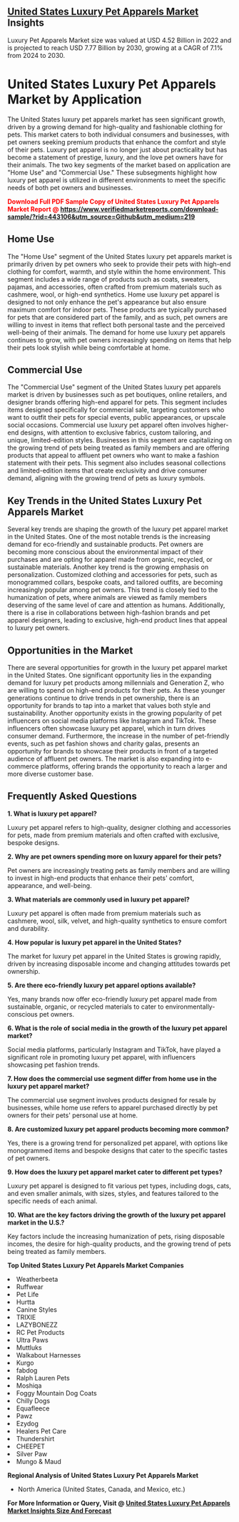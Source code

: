 <h2><a href="https://www.verifiedmarketreports.com/download-sample/?rid=443106&amp;utm_source=Github&amp;utm_medium=219" target="_blank">United States Luxury Pet Apparels Market</a> Insights</h2><p>Luxury Pet Apparels Market size was valued at USD 4.52 Billion in 2022 and is projected to reach USD 7.77 Billion by 2030, growing at a CAGR of 7.1% from 2024 to 2030.</p><p> <h1>United States Luxury Pet Apparels Market by Application</h1> <p>The United States luxury pet apparels market has seen significant growth, driven by a growing demand for high-quality and fashionable clothing for pets. This market caters to both individual consumers and businesses, with pet owners seeking premium products that enhance the comfort and style of their pets. Luxury pet apparel is no longer just about practicality but has become a statement of prestige, luxury, and the love pet owners have for their animals. The two key segments of the market based on application are "Home Use" and "Commercial Use." These subsegments highlight how luxury pet apparel is utilized in different environments to meet the specific needs of both pet owners and businesses.</p> <p><strong><p><span class=""><span style="color: #ff0000;"><strong>Download Full PDF Sample Copy of United States Luxury Pet Apparels Market Report</strong> @ </span><a href="https://www.verifiedmarketreports.com/download-sample/?rid=443106&amp;utm_source=Github&amp;utm_medium=219" target="_blank">https://www.verifiedmarketreports.com/download-sample/?rid=443106&amp;utm_source=Github&amp;utm_medium=219</a></span></p></strong></p> <h2>Home Use</h2> <p>The "Home Use" segment of the United States luxury pet apparels market is primarily driven by pet owners who seek to provide their pets with high-end clothing for comfort, warmth, and style within the home environment. This segment includes a wide range of products such as coats, sweaters, pajamas, and accessories, often crafted from premium materials such as cashmere, wool, or high-end synthetics. Home use luxury pet apparel is designed to not only enhance the pet's appearance but also ensure maximum comfort for indoor pets. These products are typically purchased for pets that are considered part of the family, and as such, pet owners are willing to invest in items that reflect both personal taste and the perceived well-being of their animals. The demand for home use luxury pet apparels continues to grow, with pet owners increasingly spending on items that help their pets look stylish while being comfortable at home.</p> <h2>Commercial Use</h2> <p>The "Commercial Use" segment of the United States luxury pet apparels market is driven by businesses such as pet boutiques, online retailers, and designer brands offering high-end apparel for pets. This segment includes items designed specifically for commercial sale, targeting customers who want to outfit their pets for special events, public appearances, or upscale social occasions. Commercial use luxury pet apparel often involves higher-end designs, with attention to exclusive fabrics, custom tailoring, and unique, limited-edition styles. Businesses in this segment are capitalizing on the growing trend of pets being treated as family members and are offering products that appeal to affluent pet owners who want to make a fashion statement with their pets. This segment also includes seasonal collections and limited-edition items that create exclusivity and drive consumer demand, aligning with the growing trend of pets as luxury symbols.</p> <h2>Key Trends in the United States Luxury Pet Apparels Market</h2> <p>Several key trends are shaping the growth of the luxury pet apparel market in the United States. One of the most notable trends is the increasing demand for eco-friendly and sustainable products. Pet owners are becoming more conscious about the environmental impact of their purchases and are opting for apparel made from organic, recycled, or sustainable materials. Another key trend is the growing emphasis on personalization. Customized clothing and accessories for pets, such as monogrammed collars, bespoke coats, and tailored outfits, are becoming increasingly popular among pet owners. This trend is closely tied to the humanization of pets, where animals are viewed as family members deserving of the same level of care and attention as humans. Additionally, there is a rise in collaborations between high-fashion brands and pet apparel designers, leading to exclusive, high-end product lines that appeal to luxury pet owners.</p> <h2>Opportunities in the Market</h2> <p>There are several opportunities for growth in the luxury pet apparel market in the United States. One significant opportunity lies in the expanding demand for luxury pet products among millennials and Generation Z, who are willing to spend on high-end products for their pets. As these younger generations continue to drive trends in pet ownership, there is an opportunity for brands to tap into a market that values both style and sustainability. Another opportunity exists in the growing popularity of pet influencers on social media platforms like Instagram and TikTok. These influencers often showcase luxury pet apparel, which in turn drives consumer demand. Furthermore, the increase in the number of pet-friendly events, such as pet fashion shows and charity galas, presents an opportunity for brands to showcase their products in front of a targeted audience of affluent pet owners. The market is also expanding into e-commerce platforms, offering brands the opportunity to reach a larger and more diverse customer base.</p> <h2>Frequently Asked Questions</h2> <p><strong>1. What is luxury pet apparel?</strong></p> <p>Luxury pet apparel refers to high-quality, designer clothing and accessories for pets, made from premium materials and often crafted with exclusive, bespoke designs.</p> <p><strong>2. Why are pet owners spending more on luxury apparel for their pets?</strong></p> <p>Pet owners are increasingly treating pets as family members and are willing to invest in high-end products that enhance their pets' comfort, appearance, and well-being.</p> <p><strong>3. What materials are commonly used in luxury pet apparel?</strong></p> <p>Luxury pet apparel is often made from premium materials such as cashmere, wool, silk, velvet, and high-quality synthetics to ensure comfort and durability.</p> <p><strong>4. How popular is luxury pet apparel in the United States?</strong></p> <p>The market for luxury pet apparel in the United States is growing rapidly, driven by increasing disposable income and changing attitudes towards pet ownership.</p> <p><strong>5. Are there eco-friendly luxury pet apparel options available?</strong></p> <p>Yes, many brands now offer eco-friendly luxury pet apparel made from sustainable, organic, or recycled materials to cater to environmentally-conscious pet owners.</p> <p><strong>6. What is the role of social media in the growth of the luxury pet apparel market?</strong></p> <p>Social media platforms, particularly Instagram and TikTok, have played a significant role in promoting luxury pet apparel, with influencers showcasing pet fashion trends.</p> <p><strong>7. How does the commercial use segment differ from home use in the luxury pet apparel market?</strong></p> <p>The commercial use segment involves products designed for resale by businesses, while home use refers to apparel purchased directly by pet owners for their pets' personal use at home.</p> <p><strong>8. Are customized luxury pet apparel products becoming more common?</strong></p> <p>Yes, there is a growing trend for personalized pet apparel, with options like monogrammed items and bespoke designs that cater to the specific tastes of pet owners.</p> <p><strong>9. How does the luxury pet apparel market cater to different pet types?</strong></p> <p>Luxury pet apparel is designed to fit various pet types, including dogs, cats, and even smaller animals, with sizes, styles, and features tailored to the specific needs of each animal.</p> <p><strong>10. What are the key factors driving the growth of the luxury pet apparel market in the U.S.?</strong></p> <p>Key factors include the increasing humanization of pets, rising disposable incomes, the desire for high-quality products, and the growing trend of pets being treated as family members.</p> </p><p><strong>Top United States Luxury Pet Apparels Market Companies</strong></p><div data-test-id=""><p><li>Weatherbeeta</li><li> Ruffwear</li><li> Pet Life</li><li> Hurtta</li><li> Canine Styles</li><li> TRIXIE</li><li> LAZYBONEZZ</li><li> RC Pet Products</li><li> Ultra Paws</li><li> Muttluks</li><li> Walkabout Harnesses</li><li> Kurgo</li><li> fabdog</li><li> Ralph Lauren Pets</li><li> Moshiqa</li><li> Foggy Mountain Dog Coats</li><li> Chilly Dogs</li><li> Equafleece</li><li> Pawz</li><li> Ezydog</li><li> Healers Pet Care</li><li> Thundershirt</li><li> CHEEPET</li><li> Silver Paw</li><li> Mungo & Maud</li></p><div><strong>Regional Analysis of&nbsp;United States Luxury Pet Apparels Market</strong></div><ul><li dir="ltr"><p dir="ltr">North America&nbsp;(United States, Canada, and Mexico, etc.)</p></li></ul><p><strong>For More Information or Query, Visit @&nbsp;</strong><strong><a href="https://www.verifiedmarketreports.com/product/luxury-pet-apparels-market/?utm_source=Github&amp;utm_medium=219" target="_blank">United States Luxury Pet Apparels Market Insights Size And Forecast</a></strong></p></div>
